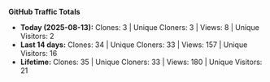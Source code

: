 
**GitHub Traffic Totals**

- **Today (2025-08-13):** Clones: 3 | Unique Cloners: 3 | Views: 8 | Unique Visitors: 2
- **Last 14 days:** Clones: 34 | Unique Cloners: 33 | Views: 157 | Unique Visitors: 16
- **Lifetime:** Clones: 35 | Unique Cloners: 33 | Views: 180 | Unique Visitors: 21
